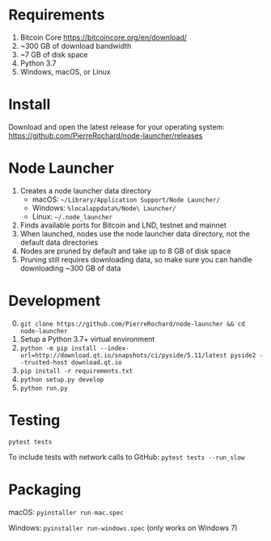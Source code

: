 # Requirements
1. Bitcoin Core https://bitcoincore.org/en/download/
2. ~300 GB of download bandwidth
3. ~7 GB of disk space
4. Python 3.7
5. Windows, macOS, or Linux

# Install 

Download and open the latest release for your operating system: 
https://github.com/PierreRochard/node-launcher/releases

# Node Launcher

1. Creates a node launcher data directory 
    * macOS: `~/Library/Application Support/Node Launcher/`
    * Windows: `%localappdata%/Node\ Launcher/`
    * Linux: `~/.node_launcher`
2. Finds available ports for Bitcoin and LND, testnet and mainnet
3. When launched, nodes use the node launcher data directory, not the default data directories
4. Nodes are pruned by default and take up to 8 GB of disk space
5. Pruning still requires downloading data, so make sure you can handle downloading ~300 GB of data


# Development

0. `git clone https://github.com/PierreRochard/node-launcher && cd node-launcher`
1. Setup a Python 3.7+ virtual environment
2. `python -m pip install --index-url=http://download.qt.io/snapshots/ci/pyside/5.11/latest pyside2 --trusted-host download.qt.io`
3. `pip install -r requirements.txt`
4. `python setup.py develop`
5. `python run.py`

# Testing

`pytest tests`

To include tests with network calls to GitHub:
`pytest tests --run_slow`


# Packaging

macOS: `pyinstaller run-mac.spec`

Windows: `pyinstaller run-windows.spec` (only works on Windows 7)